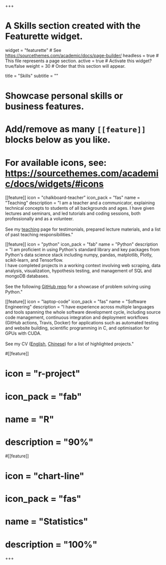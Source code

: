 +++
# A Skills section created with the Featurette widget.
widget = "featurette"  # See https://sourcethemes.com/academic/docs/page-builder/
headless = true  # This file represents a page section.
active = true  # Activate this widget? true/false
weight = 30  # Order that this section will appear.

title = "Skills"
subtitle = ""

# Showcase personal skills or business features.
# Add/remove as many `[[feature]]` blocks below as you like.
# For available icons, see: https://sourcethemes.com/academic/docs/widgets/#icons

[[feature]]
  icon = "chalkboard-teacher"
  icon_pack = "fas"
  name = "Teaching"
  description = "I am a teacher and a communicator, explaining technical concepts to students of all backgrounds and ages. I have given lectures and seminars, and led tutorials and coding sessions, both professionally and as a volunteer. <br><br> See my [teaching](./teaching/) page for testimonials, prepared lecture materials, and a list of past teaching responsibilities."

[[feature]]
  icon = "python"
  icon_pack = "fab"
  name = "Python"
  description = "I am proficient in using Python's standard library and key packages from Python's data science stack including numpy, pandas, matplotlib, Plotly, scikit-learn, and Tensorflow. <br> I have completed projects in a working context involving web scraping, data analysis, visualization, hypothesis testing, and management of SQL and mongoDB databases. <br><br> See the following [GitHub repo](https://github.com/edwardmpearce/adventofcode) for a showcase of problem solving using Python."
  
[[feature]]
  icon = "laptop-code"
  icon_pack = "fas"
  name = "Software Engineering"
  description = "I have experience across multiple languages and tools spanning the whole software development cycle, including source code management, continuous integration and deployment workflows (GitHub actions, Travis, Docker) for applications such as automated testing and website building, scientific programming in C, and optimisation for GPUs with CUDA. <br><br> See my CV ([English](../files/encv20200914_twopage.pdf), [Chinese](../files/zhcv20200324.pdf)) for a list of highlighted projects."
  
#[[feature]]
#  icon = "r-project"
#  icon_pack = "fab"
#  name = "R"
#  description = "90%"
  
#[[feature]]
#  icon = "chart-line"
#  icon_pack = "fas"
#  name = "Statistics"
#  description = "100%"  


+++
